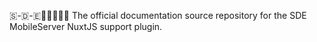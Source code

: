 🇸-🇩-🇪📱️🌐️💾️🔌️📖️ The official documentation source repository for the SDE MobileServer NuxtJS support plugin. 
